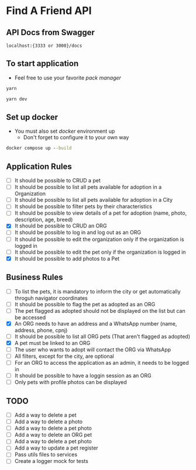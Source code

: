 # Find A Friend API

## API Docs from Swagger

`localhost:{3333 or 3000}/docs`

## To start application

- Feel free to use your favorite *pack manager*

```cmd
yarn

yarn dev
```

## Set up docker

- You must also set *docker* environment up
  - Don't forget to configure it to your own way

```cmd
docker compose up --build
````

## Application Rules

- [ ] It should be possible to CRUD a pet
- [ ] It should be possible to list all pets available for adoption in a Organization
- [ ] It should be possible to list all pets available for adoption in a City
- [ ] It should be possible to filter pets by their characteristics
- [ ] It should be possible to view details of a pet for adoption (name, photo, description, age, breed)
- [X] It should be possible to CRUD an ORG
- [ ] It should be possible to log in and log out as an ORG
- [ ] It should be possible to edit the organization only if the organization is logged in
- [ ] It should be possible to edit the pet only if the organization is logged in
- [X] It should be possible to add photos to a Pet
<!-- - [ ] It should not be possible delete a register, only deactivate it -->
<!-- - [ ] It should be possible to processs Pet photo to webp through RBMQ system -->

## Business Rules

- [ ] To list the pets, it is mandatory to inform the city or get automatically throguh navigator coordinates
- [ ] It should be possible to flag the pet as adopted as an ORG
- [ ] The pet flagged as adopted should not be displayed on the list but can be accessed
- [X] An ORG needs to have an address and a WhatsApp number (name, address, phone, cpnj)
- [ ] It should be possible to list all ORG pets (That aren't flagged as adopted)
- [X] A pet must be linked to an ORG
- [ ] The user who wants to adopt will contact the ORG via WhatsApp  
- [ ] All filters, except for the city, are optional
- [ ] For an ORG to access the application as an admin, it needs to be logged in
- [ ] It should be possible to have a loggin session as an ORG
- [ ] Only pets with profile photos can be displayed

## TODO

- [ ] Add a way to delete a pet
- [ ] Add a way to delete a photo
- [ ] Add a way to delete a pet photo
- [ ] Add a way to delete an ORG pet
- [ ] Add a way to delete a pet photo
- [ ] Add a way to update a pet register
- [ ] Pass utils files to services
- [ ] Create a logger mock for tests

